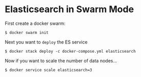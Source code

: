 # Elasticsearch in Swarm Mode

First create a docker swarm:

```
$ docker swarm init
```

Next you want to `deploy` the ES service

```
$ docker stack deploy -c docker-compose.yml elasticsearch
```

Now if you want to scale the number of data nodes...

```
$ docker service scale elasticsearch=3
```
